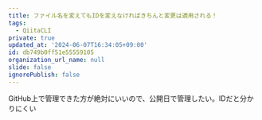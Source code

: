 ```yaml
---
title: ファイル名を変えてもIDを変えなければきちんと変更は適用される！
tags:
  - QiitaCLI
private: true
updated_at: '2024-06-07T16:34:05+09:00'
id: db749b0ff51e55559105
organization_url_name: null
slide: false
ignorePublish: false
---
```


GitHub上で管理できた方が絶対にいいので、公開日で管理したい。IDだと分かりにくい
